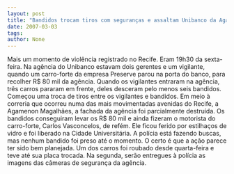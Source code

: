 ```yaml
---
layout: post
title: "Bandidos trocam tiros com seguranças e assaltam Unibanco da Agamenon"
date: 2007-03-03
tags: 
author: None
---
```

Mais um momento de violência registrado no Recife. Eram 19h30 da sexta-feira. Na agência do Unibanco estavam dois gerentes e um vigilante, quando um carro-forte da empresa Preserve parou na porta do banco, para recolher R$ 80 mil da agência.
Quando os vigilantes entraram na agência, três carros pararam em frente, deles desceram pelo menos seis bandidos. Começou uma troca de tiros entre os vigilantes e bandidos.
Em meio à correria que ocorreu numa das mais movimentadas avenidas do Recife, a Agamenon Magalhães, a fachada da agência&nbsp;foi parcialmente destruída. 
Os bandidos conseguiram levar os R$ 80 mil e ainda fizeram o motorista do carro-forte, Carlos Vasconcelos, de refém. Ele ficou ferido por estilhaços de vidro e foi liberado na Cidade Universitária.
A polícia está fazendo buscas, mas nenhum bandido foi preso até o momento. O certo é que a ação parece ter sido bem planejada. Um dos carros foi roubado desde quarta-feira e teve até sua placa trocada.&nbsp;Na segunda, serão entregues à polícia as imagens das câmeras de segurança da agência.  